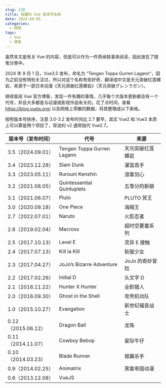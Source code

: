 ```yaml
---
slug: 238
title: 有趣的 Vue 版本号名称
date: 2024-09-05
categories: 
  - 随笔
tags: 
  - Vue
  - 随笔
---
```


虽然本文是有关 Vue 的内容，但是可以作为一件奇闻轶事来阅读，因此放在了随笔分类中。

2024 年 9 月 1 日，Vue3.5 发布，命名为 "Tengen Toppa Gurren Lagann"，因为之前没有特别关注过，所以对这个名称有些好奇，翻译成中文是天元突破红莲螺岩，来源于一部日本动漫《天元突破红莲螺岩》（天元突破グレンラガン）。

继续查阅 Vue 官方博客，发现一件有趣的事情，几乎每个大版本更新都会有一个代号，并且大多都是与动漫或影视作品有关的。花了点时间，查看 https://blog.vuejs.org/ 以及网络上零散的数据，将其整理成以下表格。

按照版本号排序，注意 3.0-3.2 发布时间比 2.7 要早，其实 Vue2 和 Vue3 本质上可以算是两个项目了，常说的 v2 通常指代 Vue2.7。

| 版本号（发布时间） | 代号                       | 来源             |
| ------------------ | -------------------------- | ---------------- |
| 3.5（2024.09.01）  | Tengen Toppa Gurren Lagann | 天元突破红莲螺岩 |
| 3.4（2023.12.28）  | Slam Dunk                  | 灌篮高手         |
| 3.3（2023.05.11）  | Rurouni Kenshin            | 浪客剑心         |
| 3.2（2021.08.05）  | Quintessential Quintuplets | 五等分的新娘     |
| 3.1（2021.06.07）  | Pluto                      | PLUTO 冥王       |
| 3.0（2020.09.18）  | One Piece                  | 海贼王           |
| 2.7（2022.07.01）  | Naruto                     | 火影忍者         |
| 2.6（2019.02.04）  | Macross                    | 超时空要塞系列   |
| 2.5（2017.10.13）  | Level E                    | 灵异 E 接触      |
| 2.4（2017.07.13）  | Kill la Kill               | 斩服少女         |
| 2.3（2017.04.27）  | JoJo’s Bizarre Adventure   | JoJo 的奇妙冒险  |
| 2.2（2017.02.26）  | Initial D                  | 头文字 D         |
| 2.1（2016.11.22）  | Hunter X Hunter            | 全职猎人         |
| 2.0（2016.09.30）  | Ghost in the Shell         | 攻壳机动队       |
| 1.0（2015.10.27）  | Evangelion                 | 新世纪福音战士   |
| 0.12（2015.06.12） | Dragon Ball                | 龙珠             |
| 0.11（2014.11.07） | Cowboy Bebop               | 星际牛仔         |
| 0.10（2014.03.23） | Blade Runner               | 银翼杀手         |
| 0.9（2014.02.25）  | Animatrix                  | 黑客帝国动漫     |
| 0.6（2013.12.08）  | VueJS                      |                  |
